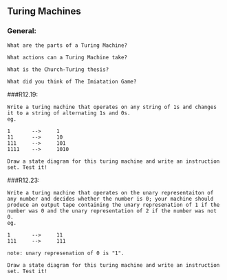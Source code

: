 ## Turing Machines

### General:

	What are the parts of a Turing Machine?

	What actions can a Turing Machine take?

	What is the Church-Turing thesis?

	What did you think of The Imiatation Game?


###R12.19:

	Write a turing machine that operates on any string of 1s and changes it to a string of alternating 1s and 0s.
	eg.

	1		-->		1
	11		-->		10
	111 	--> 	101
	1111 	-->		1010

	Draw a state diagram for this turing machine and write an instruction set. Test it!

###R12.23:
	
	Write a turing machine that operates on the unary representaiton of any number and decides whether the number is 0; your machine should produce an output tape containing the unary represenation of 1 if the number was 0 and the unary representation of 2 if the number was not 0.
	eg.

	1		-->		11
	111		-->		111

	note: unary represenation of 0 is "1".

	Draw a state diagram for this turing machine and write an instruction set. Test it!